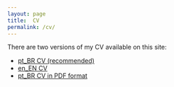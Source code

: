 ```yaml
---
layout: page
title:  CV
permalink: /cv/
---
```

There are two versions of my CV available on this site:

- [pt_BR CV (recommended)](cv-pt_br)
- [en_EN CV](cv-en_us)
- [pt_BR CV in PDF format](pdf/myCV.pdf)
